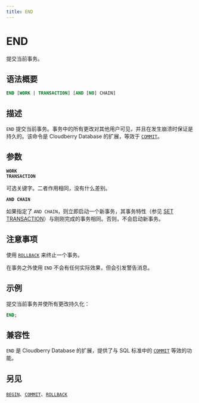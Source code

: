 ```yaml
---
title: END
---
```


# END

提交当前事务。

## 语法概要

```sql
END [WORK | TRANSACTION] [AND [NO] CHAIN]
```

## 描述

`END` 提交当前事务。事务中的所有更改对其他用户可见，并且在发生崩溃时保证是持久的。该命令是 Cloudberry Database 的扩展，等效于 [`COMMIT`](https://github.com/apache/cloudberry-site/blob/cbdb-doc-validation/docs/sql-stmts/commit.md)。

## 参数

**`WORK`**<br />
**`TRANSACTION`**

可选关键字。二者作用相同，没有什么差别。

**`AND CHAIN`**

如果指定了 `AND CHAIN`，则立即启动一个新事务，其事务特性（参见 [SET TRANSACTION](/i18n/zh/docusaurus-plugin-content-docs/current/sql-stmts/set-transaction.md)）与刚刚完成的事务相同。否则，不会启动新事务。

## 注意事项

使用 [`ROLLBACK`](/i18n/zh/docusaurus-plugin-content-docs/current/sql-stmts/rollback.md) 来终止一个事务。

在事务之外使用 `END` 不会有任何实际效果，但会引发警告消息。

## 示例

提交当前事务并使所有更改持久化：

```sql
END;
```

## 兼容性

`END` 是 Cloudberry Database 的扩展，提供了与 SQL 标准中的 [`COMMIT`](https://github.com/apache/cloudberry-site/blob/cbdb-doc-validation/docs/sql-stmts/commit.md) 等效的功能。

## 另见

[`BEGIN`](https://github.com/apache/cloudberry-site/blob/cbdb-doc-validation/docs/sql-stmts/begin.md)、[`COMMIT`](https://github.com/apache/cloudberry-site/blob/cbdb-doc-validation/docs/sql-stmts/commit.md)、[`ROLLBACK`](/i18n/zh/docusaurus-plugin-content-docs/current/sql-stmts/rollback.md)
